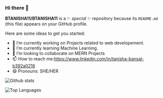### Hi there 👋

**BTANISHA11/BTANISHA11** is a ✨ _special_ ✨ repository because its `README.md` (this file) appears on your GitHub profile.

Here are some ideas to get you started:

- 🔭 I’m currently working on Projects related to web developement.
- 🌱 I’m currently learning Machine Learning.
- 👯 I’m looking to collaborate on MERN Projects
- 📫 How to reach me:https://www.linkedin.com/in/tanisha-bansal-b392a0216
- 😄 Pronouns: SHE/HER


![Github stats](https://github-readme-stats.vercel.app/api?username=BTANISHA11&count_private=true&show_icons=true&theme=radical)

![Top Languages](https://github-readme-stats.vercel.app/api/top-langs/?username=BTANISHA11&show_icons=true&theme=radical)
